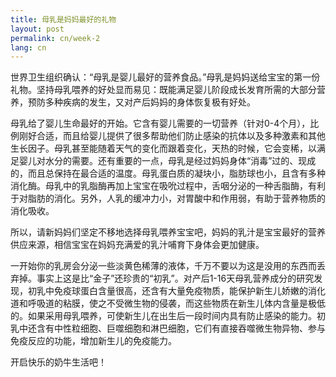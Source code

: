 ```yaml
---
title: 母乳是妈妈最好的礼物
layout: post
permalink: cn/week-2
lang: cn
---
```


世界卫生组织确认：“母乳是婴儿最好的营养食品。”母乳是妈妈送给宝宝的第一份礼物。坚持母乳喂养的好处显而易见：既能满足婴儿阶段成长发育所需的大部分营养，预防多种疾病的发生，又对产后妈妈的身体恢复极有好处。

母乳给了婴儿生命最好的开始。它含有婴儿需要的一切营养（针对0-4个月），比例刚好合适，而且给婴儿提供了很多帮助他们防止感染的抗体以及多种激素和其他生长因子。母乳甚至能随着天气的变化而跟着变化，天热的时候，它会变稀，以满足婴儿对水分的需要。还有重要的一点，母乳是经过妈妈身体“消毒”过的、现成的，而且总保持在最合适的温度。母乳蛋白质的凝块小，脂肪球也小，且含有多种消化酶。母乳中的乳脂酶再加上宝宝在吸吮过程中，舌咽分泌的一种舌脂酶，有利于对脂肪的消化。另外，人乳的缓冲力小，对胃酸中和作用弱，有助于营养物质的消化吸收。

所以，请新妈妈们坚定不移地选择母乳喂养宝宝吧，妈妈的乳汁是宝宝最好的营养供应来源，相信宝宝在妈妈充满爱的乳汁哺育下身体会更加健康。

一开始你的乳房会分泌一些淡黄色稀薄的液体，千万不要以为这是没用的东西而丢弃掉。事实上这是比“金子”还珍贵的“初乳”。对产后1-16天母乳营养成分的研究发现，初乳中免疫球蛋白含量很高，还含有大量免疫物质，能保护新生儿娇嫩的消化道和呼吸道的粘膜，使之不受微生物的侵袭，而这些物质在新生儿体内含量是极低的。如果采用母乳喂养，可使新生儿在出生后一段时间内具有防止感染的能力。初乳中还含有中性粒细胞、巨噬细胞和淋巴细胞，它们有直接吞噬微生物异物、参与免疫反应的功能，增加新生儿的免疫能力。

开启快乐的奶牛生活吧！